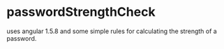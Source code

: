 
# passwordStrengthCheck
uses angular 1.5.8 and some simple rules for calculating the strength of a password.
